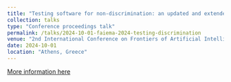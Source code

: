 ```yaml
---
title: "Testing software for non-discrimination: an updated and extended audit in the Italian car insurance domain"
collection: talks
type: "Conference proceedings talk"
permalink: /talks/2024-10-01-faiema-2024-testing-discrimination
venue: "2nd International Conference on Frontiers of Artificial Intelligence, Ethics, and Multidisciplinary Applications (FAIEMA24)"
date: 2024-10-01
location: "Athens, Greece"
---
```


[More information here](https://www.faiema.org/)
